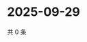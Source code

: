 # 2025-09-29

共 0 条

<!-- BEGIN ZHIHUVIDEO -->
<!-- 最后更新时间 Mon Sep 29 2025 14:18:23 GMT+0800 (China Standard Time) -->

<!-- END ZHIHUVIDEO -->
